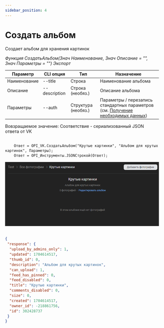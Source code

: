 ```yaml
---
sidebar_position: 4
---
```


# Создать альбом
Создает альбом для хранения картинок

*Функция СоздатьАльбом(Знач Наименование, Знач Описание = "", Знач Параметры = "") Экспорт*

  | Параметр | CLI опция | Тип | Назначение |
  |-|-|-|-|
  | Наименование | --title | Строка | Наименование альбома |
  | Описание | --description | Строка (необяз.) | Описание альбома |
  | Параметры | --auth | Структура (необяз.) | Параметры / перезапись стандартных параметров (см. [Получение необходимых данных](../)) |
  
  Вовзращаемое значение: Соответствие - сериализованный JSON ответа от VK

```bsl title="Пример кода"
	
	Ответ = OPI_VK.СоздатьАльбом("Крутые картинки", "Альбом для крутых картинок", Параметры);
	Ответ = OPI_Инструменты.JSONСтрокой(Ответ);

```

![Результат](img/3.png)

```json title="Результат"

{
 "response": {
  "upload_by_admins_only": 1,
  "updated": 1704614517,
  "thumb_id": 0,
  "description": "Альбом для крутых картинок",
  "can_upload": 1,
  "feed_has_pinned": 0,
  "feed_disabled": 0,
  "title": "Крутые картинки",
  "comments_disabled": 0,
  "size": 0,
  "created": 1704614517,
  "owner_id": -218861756,
  "id": 302428737
 }
}

```
